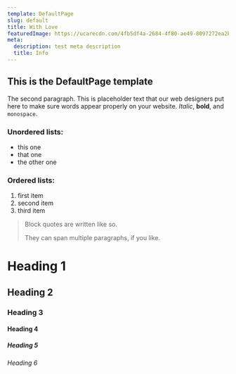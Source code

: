 ```yaml
---
template: DefaultPage
slug: default
title: With Love
featuredImage: https://ucarecdn.com/4fb5df4a-2684-4f80-ae49-8097272ea2bd/
meta:
  description: test meta description
  title: Info
---
```

## This is the DefaultPage template



The second paragraph. This is placeholder text that our web designers put here to make sure words appear properly on your website. *Italic*, **bold**, and `monospace`.

### Unordered lists:

* this one
* that one
* the other one

### Ordered lists:

1. first item
2. second item
3. third item

> Block quotes are written like so.
>
> They can span multiple paragraphs,
> if you like.

# Heading 1

## Heading 2

### Heading 3

#### Heading 4

##### Heading 5

###### Heading 6